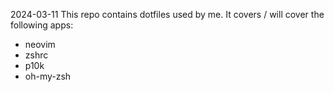 2024-03-11
This repo contains dotfiles used by me. It covers / will cover the following apps:
- neovim
- zshrc
- p10k
- oh-my-zsh

